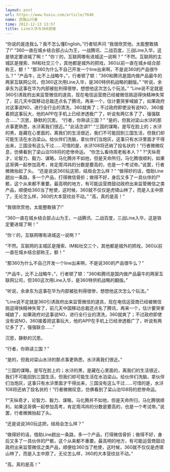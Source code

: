 ```yaml
---
layout: post
url: https://www.huxiu.com/article/7648
name: 武陵山行者
time: 2012-12-13 13:57
title: Line入华与360进城
---
```

“你说的是连我么？我不怎么懂English。”行者轻声问 “我很欣赏他，太能整敢搞了!” “360一直在城乡结合部占山为王，一战腾讯、二战百度，三战Line入华，这是铁定要进城了啊！” “你丫的，互联网哪有进城这一说啊？” “不然。互联网的主城区是搜索、IM和社交三个，其他都是城外的把戏，360以前一直在城乡结合部称王，额！” “那360为什么不自己开发一个line出来啊，不是说360的产品很牛么？” “产品牛，比不上战略牛，”，行者顿了顿：”360和腾讯是国内做产品最牛的两家互联网公司，但360这次用Line入华，是360特供机战略的翻版。” “听说，余承东为这事在华为内部被批判得很惨，想想他这次怎么个玩法。” “Line说不定就是360引诱政府出来监管微信的道具，现在电信运营商已经被微信挑逗得快精神失常了，前几天中国移动总裁还点名了腾讯，再来一个，估计要哭爹喊娘了，如果政府对这事说NO，进行全行业的清洗，360就爽了；不过政府即使没有说NO，360接着把这事玩大，他的APP在手机上已经渗透极广了，听说有两亿多了了，强强联合……” 沉思，静默的沉思。 “行者，你熟读三国？” “是的，但我对梁山水浒的那点事更熟悉，水浒离我们很近。” “此话怎讲?” “三国的谋略，是写在脸上的；水浒的黑，是藏在心里面的，离我们的生活很近，我们不可能回到三国生活，但我们却可能生活在水泊梁山。给伙伴们洗脑，拿伙伴们当炮灰，这事只有水浒里面才干得出来，三国没有这么干过……可惜的是，水浒108将还纳了投名状的！”行者微微叹息，仿佛看到了梁山泊108将的悲惨命运。 “你怎么看待周老板本人？” ?“天纵奇才，论智力、毅力、谋略，马化腾并不如他，但是天命所归，马化腾很顺利，如果这哥俩一起参加高考，肯定周鸿祎的分数是要高的，也是一个考试帝。”说罢，行者微微抬起了头。 “还是说说360玩这把，结局会怎么样？” “做得好的话，借助Line趟出一条路，多一个产品，打得微信骨折；做得不好，身后又多了一具伙伴的尸骸，这个从来都不重要。最高明的地方，有可能运营商鼓动政府出来监管微信之类产品，顺便给360当了枪使，这时候，360就不仅仅是虎啸山林了，而是入主中原了。无论怎么样，360的大本营纹丝不动。” “高，真的是高！”

“我很欣赏他，太能整敢搞了!”

“360一直在城乡结合部占山为王，一战腾讯、二战百度，三战Line入华，这是铁定要进城了啊！”

“你丫的，互联网哪有进城这一说啊？”

“不然。互联网的主城区是搜索、IM和社交三个，其他都是城外的把戏，360以前一直在城乡结合部称王，额！”

“那360为什么不自己开发一个line出来啊，不是说360的产品很牛么？”

“产品牛，比不上战略牛，”，行者顿了顿：”360和腾讯是国内做产品最牛的两家互联网公司，但360这次用Line入华，是360特供机战略的翻版。”

“听说，余承东为这事在华为内部被批判得很惨，想想他这次怎么个玩法。”

“Line说不定就是360引诱政府出来监管微信的道具，现在电信运营商已经被微信挑逗得快精神失常了，前几天中国移动总裁还点名了腾讯，再来一个，估计要哭爹喊娘了，如果政府对这事说NO，进行全行业的清洗，360就爽了；不过政府即使没有说NO，360接着把这事玩大，他的APP在手机上已经渗透极广了，听说有两亿多了了，强强联合……”

沉思，静默的沉思。

“行者，你熟读三国？”

“是的，但我对梁山水浒的那点事更熟悉，水浒离我们很近。”

“三国的谋略，是写在脸上的；水浒的黑，是藏在心里面的，离我们的生活很近，我们不可能回到三国生活，但我们却可能生活在水泊梁山。给伙伴们洗脑，拿伙伴们当炮灰，这事只有水浒里面才干得出来，三国没有这么干过……可惜的是，水浒108将还纳了投名状的！”行者微微叹息，仿佛看到了梁山泊108将的悲惨命运。

?“天纵奇才，论智力、毅力、谋略，马化腾并不如他，但是天命所归，马化腾很顺利，如果这哥俩一起参加高考，肯定周鸿祎的分数是要高的，也是一个考试帝。”说罢，行者微微抬起了头。

“还是说说360玩这把，结局会怎么样？”

“做得好的话，借助Line趟出一条路，多一个产品，打得微信骨折；做得不好，身后又多了一具伙伴的尸骸，这个从来都不重要。最高明的地方，有可能运营商鼓动政府出来监管微信之类产品，顺便给360当了枪使，这时候，360就不仅仅是虎啸山林了，而是入主中原了。无论怎么样，360的大本营纹丝不动。”

“高，真的是高！”

